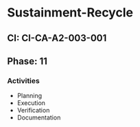 # Sustainment-Recycle

## CI: CI-CA-A2-003-001
## Phase: 11

### Activities
- Planning
- Execution
- Verification
- Documentation
